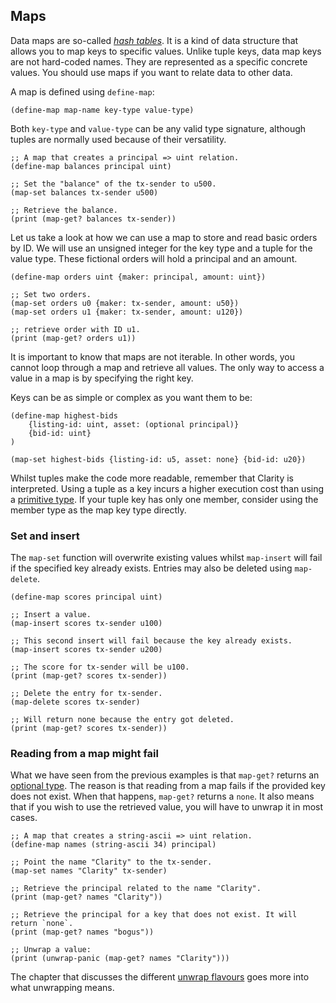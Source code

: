 ## Maps

Data maps are so-called
_[hash tables](https://en.wikipedia.org/wiki/Hash_table)_. It is a kind of data
structure that allows you to map keys to specific values. Unlike tuple keys,
data map keys are not hard-coded names. They are represented as a specific
concrete values. You should use maps if you want to relate data to other data.

A map is defined using `define-map`:

```Clarity,{"nonplayable":true}
(define-map map-name key-type value-type)
```

Both `key-type` and `value-type` can be any valid type signature, although
tuples are normally used because of their versatility.

```Clarity
;; A map that creates a principal => uint relation.
(define-map balances principal uint)

;; Set the "balance" of the tx-sender to u500.
(map-set balances tx-sender u500)

;; Retrieve the balance.
(print (map-get? balances tx-sender))
```

Let us take a look at how we can use a map to store and read basic orders by ID.
We will use an unsigned integer for the key type and a tuple for the value type.
These fictional orders will hold a principal and an amount.

```Clarity
(define-map orders uint {maker: principal, amount: uint})

;; Set two orders.
(map-set orders u0 {maker: tx-sender, amount: u50})
(map-set orders u1 {maker: tx-sender, amount: u120})

;; retrieve order with ID u1.
(print (map-get? orders u1))
```

It is important to know that maps are not iterable. In other words, you cannot
loop through a map and retrieve all values. The only way to access a value in a
map is by specifying the right key.

Keys can be as simple or complex as you want them to be:

```Clarity
(define-map highest-bids
	{listing-id: uint, asset: (optional principal)}
	{bid-id: uint}
)

(map-set highest-bids {listing-id: u5, asset: none} {bid-id: u20})
```

Whilst tuples make the code more readable, remember that Clarity is interpreted.
Using a tuple as a key incurs a higher execution cost than using a
[primitive type](ch02-01-primitive-types.md). If your tuple key has only one
member, consider using the member type as the map key type directly.

### Set and insert

The `map-set` function will overwrite existing values whilst `map-insert` will
fail if the specified key already exists. Entries may also be deleted using
`map-delete`.

```Clarity
(define-map scores principal uint)

;; Insert a value.
(map-insert scores tx-sender u100)

;; This second insert will fail because the key already exists.
(map-insert scores tx-sender u200)

;; The score for tx-sender will be u100.
(print (map-get? scores tx-sender))

;; Delete the entry for tx-sender.
(map-delete scores tx-sender)

;; Will return none because the entry got deleted.
(print (map-get? scores tx-sender))
```

### Reading from a map might fail

What we have seen from the previous examples is that `map-get?` returns an
[optional type](ch02-03-composite-types.md#optionals). The reason is that
reading from a map fails if the provided key does not exist. When that happens,
`map-get?` returns a `none`. It also means that if you wish to use the retrieved
value, you will have to unwrap it in most cases.

```Clarity
;; A map that creates a string-ascii => uint relation.
(define-map names (string-ascii 34) principal)

;; Point the name "Clarity" to the tx-sender.
(map-set names "Clarity" tx-sender)

;; Retrieve the principal related to the name "Clarity".
(print (map-get? names "Clarity"))

;; Retrieve the principal for a key that does not exist. It will return `none`.
(print (map-get? names "bogus"))

;; Unwrap a value:
(print (unwrap-panic (map-get? names "Clarity")))
```

The chapter that discusses the different
[unwrap flavours](ch06-03-unwrap-flavours.md) goes more into what unwrapping
means.
